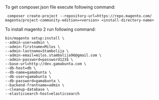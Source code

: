 To get composer.json file execute following command:
```
 composer create-project --repository-url=https://repo.magento.com/ magento/project-community-edition=<version> <install-directory-name>
```

To install magento 2 run following command:
```
bin/magento setup:install \
--admin-user=admin \
--admin-firstname=Milos \
--admin-lastname=Stambolija \
--admin-email=milos.stambolija96@gmail.com \
--admin-password=password123$ \
--base-url=http://dev.gamabunta.com \
--db-host=db \
--db-name=gamabunta \
--db-user=gamabunta \
--db-password=gamabunta \
--backend-frontname=admin \
--cleanup-database \
--elasticsearch-host=elasticsearch
```